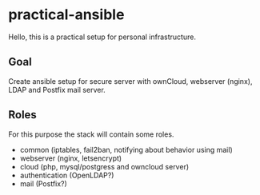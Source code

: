 # practical-ansible

Hello, this is a practical setup for personal infrastructure.

## Goal
Create ansible setup for secure server with ownCloud, webserver (nginx), LDAP and Postfix mail server.

## Roles
For this purpose the stack will contain some roles.

- common (iptables, fail2ban, notifying about behavior using mail)
- webserver (nginx, letsencrypt)
- cloud (php, mysql/postgress and owncloud server)
- authentication (OpenLDAP?)
- mail (Postfix?)
